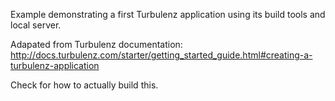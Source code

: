 Example demonstrating a first Turbulenz application using its build tools and local server.

Adapated from Turbulenz documentation: http://docs.turbulenz.com/starter/getting_started_guide.html#creating-a-turbulenz-application

Check for how to actually build this.
